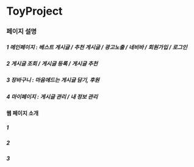 # ToyProject

### 페이지 설명
##### 1 메인페이지 : 베스트 게시글 / 추천 게시글 / 광고노출 / 네비바 / 회원가입 / 로그인
##### 2 게시글 조회 / 게시글 등록 / 게시글 추천
##### 3 장바구니 : 마음에드는 게시글 담기, 후원
##### 4 마이페이지 : 게시글 관리 /  내 정보 관리 

#### 웹 페이지 소개
##### 1 
##### 2
##### 3
